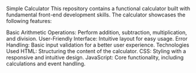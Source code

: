Simple Calculator
This repository contains a functional calculator built with fundamental front-end development skills. The calculator showcases the following features:

Basic Arithmetic Operations: Perform addition, subtraction, multiplication, and division.
User-Friendly Interface: Intuitive layout for easy usage.
Error Handling: Basic input validation for a better user experience.
Technologies Used
HTML: Structuring the content of the calculator.
CSS: Styling with a responsive and intuitive design.
JavaScript: Core functionality, including calculations and event handling.
